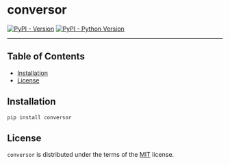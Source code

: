 # conversor

[![PyPI - Version](https://img.shields.io/pypi/v/conversor.svg)](https://pypi.org/project/conversor)
[![PyPI - Python Version](https://img.shields.io/pypi/pyversions/conversor.svg)](https://pypi.org/project/conversor)

-----

## Table of Contents

- [Installation](#installation)
- [License](#license)

## Installation

```console
pip install conversor
```

## License

`conversor` is distributed under the terms of the [MIT](https://spdx.org/licenses/MIT.html) license.
